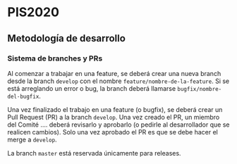 # PIS2020

## Metodología de desarrollo

### Sistema de branches y PRs

Al comenzar a trabajar en una feature, se deberá crear una nueva branch desde la branch `develop` con el nombre `feature/nombre-de-la-feature`. 
Si se está arreglando un error o bug, la branch deberá llamarse `bugfix/nombre-del-bugfix`.

Una vez finalizado el trabajo en una feature (o bugfix), se deberá crear un Pull Request (PR) a la branch `develop`. Una vez creado el PR, un miembro del Comité .... deberá revisarlo y aprobarlo (o pedirle al desarrollador que se realicen cambios). Solo una vez aprobado el PR es que se debe hacer el merge a `develop`.

La branch `master` está reservada únicamente para releases. 

